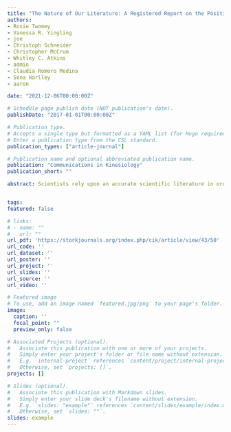 ```yaml
---
title: "The Nature of Our Literature: A Registered Report on the Positive Result Rate and Reporting Practices in Kinesiology"
authors:
- Rosie Twomey
- Vanessa R. Yingling
- joe
- Christoph Schneider
- Christopher McCrum
- Whitley C. Atkins
- admin
- Claudia Romero Medina
- Sena Harlley
- aaron

date: "2021-12-06T00:00:00Z"

# Schedule page publish date (NOT publication's date).
publishDate: "2017-01-01T00:00:00Z"

# Publication type.
# Accepts a single type but formatted as a YAML list (for Hugo requirements).
# Enter a publication type from the CSL standard.
publication_types: ["article-journal"]

# Publication name and optional abbreviated publication name.
publication: "Communications in Kinesiology"
publication_short: ""

abstract: Scientists rely upon an accurate scientific literature in order to build and test new theories about the natural world. In the past decade, observational studies of the scientific literature have indicated that numerous questionable research practices and poor reporting practices may be hindering scientific progress. In particular, 3 recent studies have indicated an implausibly high rate of studies with positive (i.e., hypothesis confirming) results. In sports medicine, a field closely related to kinesiology, studies that tested a hypothesis indicated support for their primary hypothesis ~70% of the time. However, a study of journals that cover the entire field of kinesiology has yet to be completed, and the quality of other reporting practices, such as clinical trial registration, has not been evaluated. In this study we retrospectively evaluated 300 original research articles from the flagship journals of North America (Medicine and Science in Sports and Exercise), Europe (European Journal of Sport Science), and Australia (Journal of Science and Medicine in Sport). The hypothesis testing rate (~64%) and positive result rate (~81%) were much lower than what has been reported in other fields (e.g., psychology), and there was only weak evidence for our hypothesis that the positive result rate exceeded 80%. However, the positive result rate is still considered unreasonably high. Additionally, most studies did not report trial registration, and rarely included accessible data indicating rather poor reporting practices. The majority of studies relied upon significance testing (~92%), but it was more concerning that a majority of studies (~82%) without a stated hypothesis still relied upon significance testing. Overall, the positive result rate in kinesiology is unacceptably high, despite being lower than other fields such as psychology, and most published manuscripts demonstrated subpar reporting practices.


tags:
featured: false

# links:
# - name: ""
#   url: ""
url_pdf: 'https://storkjournals.org/index.php/cik/article/view/43/50'
url_code: ''
url_dataset: ''
url_poster: ''
url_project: ''
url_slides: ''
url_source: ''
url_video: ''

# Featured image
# To use, add an image named `featured.jpg/png` to your page's folder. 
image:
  caption: ''
  focal_point: ""
  preview_only: false

# Associated Projects (optional).
#   Associate this publication with one or more of your projects.
#   Simply enter your project's folder or file name without extension.
#   E.g. `internal-project` references `content/project/internal-project/index.md`.
#   Otherwise, set `projects: []`.
projects: []

# Slides (optional).
#   Associate this publication with Markdown slides.
#   Simply enter your slide deck's filename without extension.
#   E.g. `slides: "example"` references `content/slides/example/index.md`.
#   Otherwise, set `slides: ""`.
slides: example
---
```

